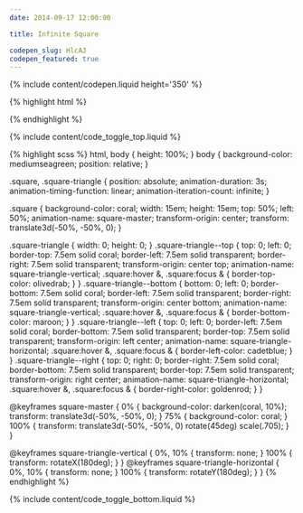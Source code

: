 ```yaml
---
date: 2014-09-17 12:00:00

title: Infinite Square

codepen_slug: HlcAJ
codepen_featured: true
---
```


{% include content/codepen.liquid height='350' %}

{% highlight html %}
<div class="square">
    <div class="square-triangle  square-triangle--top"></div>
    <div class="square-triangle  square-triangle--bottom"></div>
    <div class="square-triangle  square-triangle--left"></div>
    <div class="square-triangle  square-triangle--right"></div>
</div>
{% endhighlight %}

{% include content/code_toggle_top.liquid %}

{% highlight scss %}
html,
body {
    height: 100%;
}
body {
    background-color: mediumseagreen;
    position: relative;
}

.square,
.square-triangle {
    position: absolute;
    animation-duration: 3s;
    animation-timing-function: linear;
    animation-iteration-count: infinite;
}

.square {
    background-color: coral;
    width:  15em;
    height: 15em;
    top: 50%;
    left: 50%;
    animation-name: square-master;
    transform-origin: center;
    transform: translate3d(-50%, -50%, 0);
}

.square-triangle {
    width:  0;
    height: 0;
}
.square-triangle--top {
    top:  0;
    left: 0;
    border-top:   7.5em solid coral;
    border-left:  7.5em solid transparent;
    border-right: 7.5em solid transparent;
    transform-origin: center top;
    animation-name: square-triangle-vertical;
    .square:hover &,
    .square:focus & {
        border-top-color: olivedrab;
    }
}
.square-triangle--bottom {
    bottom: 0;
    left:   0;
    border-bottom: 7.5em solid coral;
    border-left:   7.5em solid transparent;
    border-right:  7.5em solid transparent;
    transform-origin: center bottom;
    animation-name: square-triangle-vertical;
    .square:hover &,
    .square:focus & {
        border-bottom-color: maroon;
    }
}
.square-triangle--left {
    top:  0;
    left: 0;
    border-left:   7.5em solid coral;
    border-bottom: 7.5em solid transparent;
    border-top:    7.5em solid transparent;
    transform-origin: left center;
    animation-name: square-triangle-horizontal;
    .square:hover &,
    .square:focus & {
        border-left-color: cadetblue;
    }
}
.square-triangle--right {
    top:   0;
    right: 0;
    border-right:  7.5em solid coral;
    border-bottom: 7.5em solid transparent;
    border-top:    7.5em solid transparent;
    transform-origin: right center;
    animation-name: square-triangle-horizontal;
    .square:hover &,
    .square:focus & {
        border-right-color: goldenrod;
    }
}

@keyframes square-master {
  0% {
    background-color: darken(coral, 10%);
    transform: translate3d(-50%, -50%, 0);
  }
  75% {
    background-color: coral;
  }
  100% {
    transform: translate3d(-50%, -50%, 0) rotate(45deg) scale(.705);
  }
}

@keyframes square-triangle-vertical {
  0%, 10% {
    transform: none;
  }
  100% {
    transform: rotateX(180deg);
  }
}
@keyframes square-triangle-horizontal {
  0%, 10% {
    transform: none;
  }
  100% {
    transform: rotateY(180deg);
  }
}
{% endhighlight %}

{% include content/code_toggle_bottom.liquid %}
